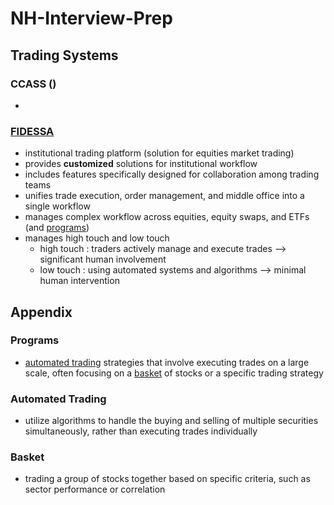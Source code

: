 # NH-Interview-Prep

## Trading Systems

### CCASS ()

-

### [FIDESSA](https://iongroup.com/products/markets/fidessa/)

- institutional trading platform (solution for equities market trading)
- provides **customized** solutions for institutional workflow
- includes features specifically designed for collaboration among trading teams
- unifies trade execution, order management, and middle office into a single workflow
- manages complex workflow across equities, equity swaps, and ETFs (and [programs](#Programs))
- manages high touch and low touch
  - high touch : traders actively manage and execute trades --> significant human involvement
  - low touch : using automated systems and algorithms --> minimal human intervention

## Appendix

### Programs

- [automated trading](#Automated-Trading) strategies that involve executing trades on a large scale, often focusing on a [basket](#Basket) of stocks or a specific trading strategy

### Automated Trading

- utilize algorithms to handle the buying and selling of multiple securities simultaneously, rather than executing trades individually

### Basket

- trading a group of stocks together based on specific criteria, such as sector performance or correlation
